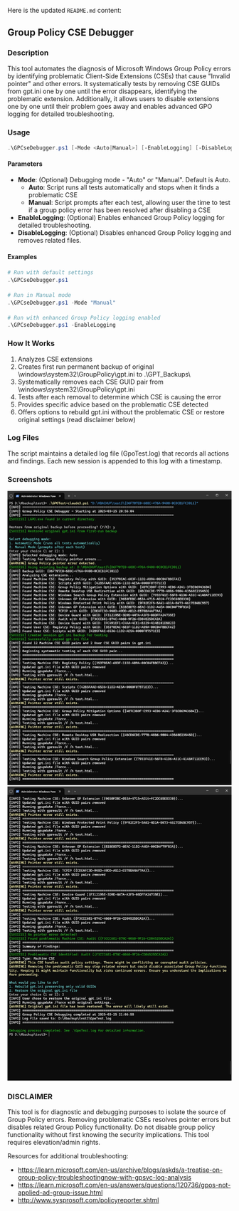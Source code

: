 Here is the updated `README.md` content:

## Group Policy CSE Debugger

### Description
This tool automates the diagnosis of Microsoft Windows Group Policy errors by identifying problematic Client-Side Extensions (CSEs) that cause "Invalid pointer" and other errors. It systematically tests by removing CSE GUIDs from gpt.ini one by one until the error disappears, identifying the problematic extension. Additionally, it allows users to disable extensions one by one until their problem goes away and enables advanced GPO logging for detailed troubleshooting.

### Usage
```powershell
.\GPCseDebugger.ps1 [-Mode <Auto|Manual>] [-EnableLogging] [-DisableLogging]
```

#### Parameters
- **Mode**: (Optional) Debugging mode - "Auto" or "Manual". Default is Auto.
  - **Auto**: Script runs all tests automatically and stops when it finds a problematic CSE
  - **Manual**: Script prompts after each test, allowing user the time to test if a group policy error has been resolved after disabling a CSE
- **EnableLogging**: (Optional) Enables enhanced Group Policy logging for detailed troubleshooting.
- **DisableLogging**: (Optional) Disables enhanced Group Policy logging and removes related files.

#### Examples
```powershell
# Run with default settings
.\GPCseDebugger.ps1

# Run in Manual mode
.\GPCseDebugger.ps1 -Mode "Manual"

# Run with enhanced Group Policy logging enabled
.\GPCseDebugger.ps1 -EnableLogging
```

### How It Works
1. Analyzes CSE extensions
2. Creates first run permanent backup of original \windows\system32\GroupPolicy\gpt.ini to .\GPT_Backups\
3. Systematically removes each CSE GUID pair from \windows\system32\GroupPolicy\gpt.ini
4. Tests after each removal to determine which CSE is causing the error
5. Provides specific advice based on the problematic CSE detected
6. Offers options to rebuild gpt.ini without the problematic CSE or restore original settings (read disclaimer below)

### Log Files
The script maintains a detailed log file (GpoTest.log) that records all actions and findings. Each new session is appended to this log with a timestamp.

### Screenshots
![Screenshot1](screenshots/1.jpg)
![Screenshot2](screenshots/2.jpg)

### DISCLAIMER

This tool is for diagnostic and debugging purposes to isolate the source of Group Policy errors. Removing problematic CSEs resolves pointer errors but disables related Group Policy functionality. Do not disable group policy functionality without first knowing the security implications.  This tool requires elevation/admin rights. 

Resources for additional troubleshooting:
- https://learn.microsoft.com/en-us/archive/blogs/askds/a-treatise-on-group-policy-troubleshootingnow-with-gpsvc-log-analysis
- https://learn.microsoft.com/en-us/answers/questions/120736/gpos-not-applied-ad-group-issue.html
- http://www.sysprosoft.com/policyreporter.shtml
